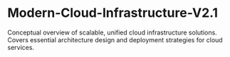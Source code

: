 # Modern-Cloud-Infrastructure-V2.1
Conceptual overview of scalable, unified cloud infrastructure solutions. Covers essential architecture design and deployment strategies for cloud services.
